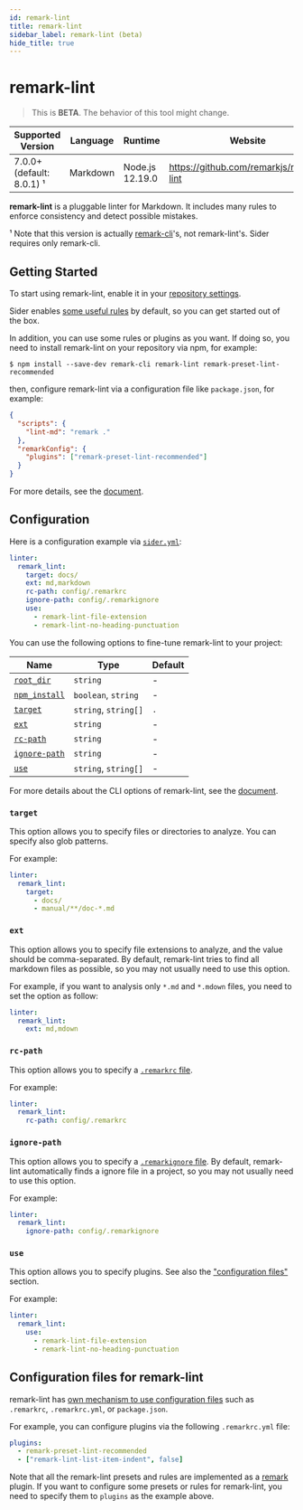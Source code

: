 ```yaml
---
id: remark-lint
title: remark-lint
sidebar_label: remark-lint (beta)
hide_title: true
---
```


# remark-lint

> This is **BETA**. The behavior of this tool might change.

| Supported Version         | Language | Runtime         | Website                                 |
| ------------------------- | -------- | --------------- | --------------------------------------- |
| 7.0.0+ (default: 8.0.1) ¹ | Markdown | Node.js 12.19.0 | https://github.com/remarkjs/remark-lint |

**remark-lint** is a pluggable linter for Markdown. It includes many rules to enforce consistency and detect possible mistakes.

¹ Note that this version is actually [remark-cli](https://www.npmjs.com/package/remark-cli)'s, not remark-lint's. Sider requires only remark-cli.

## Getting Started

To start using remark-lint, enable it in your [repository settings](../../getting-started/repository-settings.md).

Sider enables [some useful rules](https://www.npmjs.com/package/remark-preset-lint-sider) by default, so you can get started out of the box.

In addition, you can use some rules or plugins as you want. If doing so, you need to install remark-lint on your repository via npm, for example:

```shell-session
$ npm install --save-dev remark-cli remark-lint remark-preset-lint-recommended
```

then, configure remark-lint via a configuration file like `package.json`, for example:

```json
{
  "scripts": {
    "lint-md": "remark ."
  },
  "remarkConfig": {
    "plugins": ["remark-preset-lint-recommended"]
  }
}
```

For more details, see the [document](https://github.com/remarkjs/remark-lint#readme).

## Configuration

Here is a configuration example via [`sider.yml`](../../getting-started/custom-configuration.md):

```yaml
linter:
  remark_lint:
    target: docs/
    ext: md,markdown
    rc-path: config/.remarkrc
    ignore-path: config/.remarkignore
    use:
      - remark-lint-file-extension
      - remark-lint-no-heading-punctuation
```

You can use the following options to fine-tune remark-lint to your project:

| Name                                                                                        | Type                 | Default |
| ------------------------------------------------------------------------------------------- | -------------------- | ------- |
| [`root_dir`](../../getting-started/custom-configuration.md#linteranalyzer_idroot_dir)       | `string`             | -       |
| [`npm_install`](../../getting-started/custom-configuration.md#linteranalyzer_idnpm_install) | `boolean`, `string`  | -       |
| [`target`](#target)                                                                         | `string`, `string[]` | `.`     |
| [`ext`](#ext)                                                                               | `string`             | -       |
| [`rc-path`](#rc-path)                                                                       | `string`             | -       |
| [`ignore-path`](#ignore-path)                                                               | `string`             | -       |
| [`use`](#use)                                                                               | `string`, `string[]` | -       |

For more details about the CLI options of remark-lint, see the [document](https://www.npmjs.com/package/remark-cli#cli).

### `target`

This option allows you to specify files or directories to analyze. You can specify also glob patterns.

For example:

```yaml
linter:
  remark_lint:
    target:
      - docs/
      - manual/**/doc-*.md
```

### `ext`

This option allows you to specify file extensions to analyze, and the value should be comma-separated.
By default, remark-lint tries to find all markdown files as possible, so you may not usually need to use this option.

For example, if you want to analysis only `*.md` and `*.mdown` files, you need to set the option as follow:

```yaml
linter:
  remark_lint:
    ext: md,mdown
```

### `rc-path`

This option allows you to specify a [`.remarkrc` file](#configuration-files-for-remark-lint).

For example:

```yaml
linter:
  remark_lint:
    rc-path: config/.remarkrc
```

### `ignore-path`

This option allows you to specify a [`.remarkignore` file](https://www.npmjs.com/package/unified-engine#ignoring).
By default, remark-lint automatically finds a ignore file in a project, so you may not usually need to use this option.

For example:

```yaml
linter:
  remark_lint:
    ignore-path: config/.remarkignore
```

### `use`

This option allows you to specify plugins. See also the ["configuration files"](#configuration-files-for-remark-lint) section.

For example:

```yaml
linter:
  remark_lint:
    use:
      - remark-lint-file-extension
      - remark-lint-no-heading-punctuation
```

## Configuration files for remark-lint

remark-lint has [own mechanism to use configuration files](https://www.npmjs.com/package/unified-engine#configuration) such as `.remarkrc`, `.remarkrc.yml`, or `package.json`.

For example, you can configure plugins via the following `.remarkrc.yml` file:

```yaml
plugins:
  - remark-preset-lint-recommended
  - ["remark-lint-list-item-indent", false]
```

Note that all the remark-lint presets and rules are implemented as a [remark](https://remark.js.org) plugin.
If you want to configure some presets or rules for remark-lint, you need to specify them to `plugins` as the example above.
